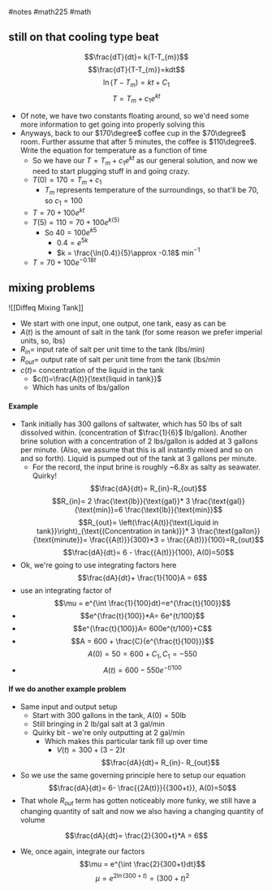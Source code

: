#notes #math225 #math 

## still on that cooling type beat
$$\frac{dT}{dt}= k(T-T_{m})$$
$$\frac{dT}{T-T_{m}}=kdt$$
$$\ln(T-T_{m})=kt+C_{1}$$
$$T = T_{m}+ c_{1}e^{kt}$$
- Of note, we have two constants floating around, so we'd need some more information to get going into properly solving this
- Anyways, back to our $170\degree$ coffee cup in the $70\degree$ room. Further assume that after 5 minutes, the coffee is $110\degree$. Write the equation for temperature as a function of time 
	- So we have our $T = T_{m}+c_{1}e^{kt}$ as our general solution, and now we need to start plugging stuff in and going crazy.
	- $T(0) = 170 = T_{m}+c_{1}$
		- $T_{m}$ represents temperature of the surroundings, so that'll be $70$, so $c_{1}=100$
	- $T = 70+100e^{kt}$
	- $T(5)=110 =70 + 100e^{k(5)}$
		- So $40 =100e^{k5}$
			- $0.4=e^{5k}$
			- $k = \frac{\ln(0.4)}{5}\approx -0.18$ min$^{-1}$
	- $T = 70 + 100e^{-0.18t}$

## mixing problems
![[Diffeq Mixing Tank]]
- We start with one input, one output, one tank, easy as can be
- $A(t)$ is the amount of salt in the tank (for some reason we prefer imperial units, so, lbs)
- $R_{in}=$ input rate of salt per unit time to the tank (lbs/min)
- $R_{out}=$ output rate of salt per unit time from the tank (lbs/min
- $c(t)=$ concentration of the liquid in the tank
	- $c(t)=\frac{A(t)}{\text{liquid in tank}}$
	- Which has units of lbs/gallon
#### Example
- Tank initially has 300 gallons of saltwater, which has 50 lbs of salt dissolved within. (concentration of $\frac{1}{6}$ lb/gallon). Another brine solution with a concentration of 2 lbs/gallon is added at 3 gallons per minute. (Also, we assume that this is all instantly mixed and so on and so forth). Liquid is pumped out of the tank at 3 gallons per minute.
	- For the record, the input brine is roughly ~6.8x as salty as seawater. Quirky!
$$\frac{dA}{dt}= R_{in}-R_{out}$$
$$R_{in}= 2 \frac{\text{lb}}{\text{gal}}* 3 \frac{\text{gal}}{\text{min}}=6 \frac{\text{lb}}{\text{min}}$$
$$R_{out}= \left(\frac{A(t)}{\text{Liquid in tank}}\right)_{\text{(Concentration in tank)}}* 3 \frac{\text{gallon}}{\text{minute}}= \frac{{A(t)}}{300}*3 = \frac{{A(t)}}{100}=R_{out}$$
$$\frac{dA}{dt}= 6 - \frac{{A(t)}}{100}, A(0)=50$$
- Ok, we're going to use integrating factors here
$$\frac{dA}{dt}+ \frac{1}{100}A = 6$$
- use an integrating factor of $$\mu = e^{\int \frac{1}{100}dt}=e^{\frac{t}{100}}$$
- $$e^{\frac{t}{100}}*A= 6e^{t/100}$$
- $$e^{\frac{t}{100}}A= 600e^{t/100}+C$$
- $$A = 600 + \frac{C}{e^{\frac{t}{100}}}$$$$A(0)=50=600+C_{1}, C_{1}= -550$$
- $$A(t) = 600 - 550e^{-t/100}$$
#### If we do another example problem
- Same input and output setup
	- Start with 300 gallons in the tank, $A(0)=50$lb 
	- Still bringing in $2$ lb/gal salt at 3 gal/min
	- Quirky bit - we're only outputting at 2 gal/min
		- Which makes this particular tank fill up over time
			- $V(t)=300+(3-2)t$
$$\frac{dA}{dt}= R_{in}- R_{out}$$
- So we use the same governing principle here to setup our equation
$$\frac{dA}{dt}= 6- \frac{{2A(t)}}{{300+t}}, A(0)=50$$
- That whole $R_{out}$ term has gotten noticeably more funky, we still have a changing quantity of salt and now we also having a changing quantity of volume

$$\frac{dA}{dt}= \frac{2}{300+t}*A = 6$$
- We, once again, integrate our factors
$$\mu =  e^{\int \frac{2}{300+t}dt}$$
$$\mu = e^{2\ln(300+t)}=(300+t)^{2}$$
